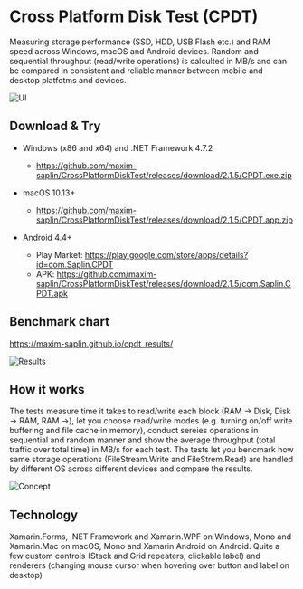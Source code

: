 # Cross Platform Disk Test (CPDT)

Measuring storage performance (SSD, HDD, USB Flash etc.) and RAM speed across Windows, macOS and Android devices. Random and sequential throughput (read/write operations) is calculted in MB/s and can be compared in consistent and reliable manner between mobile and desktop platfotms and devices.

![UI](https://raw.githubusercontent.com/maxim-saplin/CrossPlatformDiskTest/master/Img%203.png)

## Download & Try

- Windows (x86 and x64) and .NET Framework 4.7.2
  - https://github.com/maxim-saplin/CrossPlatformDiskTest/releases/download/2.1.5/CPDT.exe.zip

- macOS 10.13+
  - https://github.com/maxim-saplin/CrossPlatformDiskTest/releases/download/2.1.5/CPDT.app.zip

- Android 4.4+ 
  - Play Market: https://play.google.com/store/apps/details?id=com.Saplin.CPDT
  - APK: https://github.com/maxim-saplin/CrossPlatformDiskTest/releases/download/2.1.5/com.Saplin.CPDT.apk

## Benchmark chart

https://maxim-saplin.github.io/cpdt_results/

![Results](https://raw.githubusercontent.com/maxim-saplin/CrossPlatformDiskTest/master/Results.jpg)

## How it works

The tests measure time it takes to read/write each block (RAM -> Disk, Disk -> RAM, RAM ->), let you choose read/write modes (e.g. turning on/off write buffering and file cache in memory), conduct sereies operations in sequential and random manner and show the average throughput (total traffic over total time) in MB/s for each test. The tests let you bencmark how same storage operations (FileStream.Write and FileStrem.Read) are handled by different OS across different devices and compare the results.

![Concept](https://raw.githubusercontent.com/maxim-saplin/CrossPlatformDiskTest/master/EnBlack.png)

## Technology

Xamarin.Forms, .NET Framework and Xamarin.WPF on Windows, Mono and Xamarin.Mac on macOS, Mono and Xamarin.Android on Android. Quite a few custom controls (Stack and Grid repeaters, clickable label) and renderers (changing mouse cursor when hovering over button and label on desktop)
